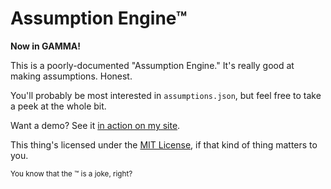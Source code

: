 # Assumption Engine™

**Now in GAMMA!**

This is a poorly-documented "Assumption Engine." It's really good at making assumptions. Honest.

You'll probably be most interested in `assumptions.json`, but feel free to take a peek at the whole bit.

Want a demo? See it [in action on my site](http://erik.vorh.es/assumes/).

This thing's licensed under the [MIT License](http://en.wikipedia.org/wiki/MIT_License), if that kind of thing matters to you.

<small>You know that the ™ is a joke, right?</small>